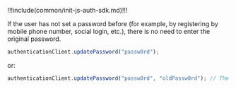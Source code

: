 !!!include(common/init-js-auth-sdk.md)!!!


If the user has not set a password before (for example, by registering by mobile phone number, social login, etc.), there is no need to enter the original password.

```javascript
authenticationClient.updatePassword("passw0rd"); 
```

or:

```javascript
authenticationClient.updatePassword("passw0rd", "oldPassw0rd"); // The user previously set a password
```
